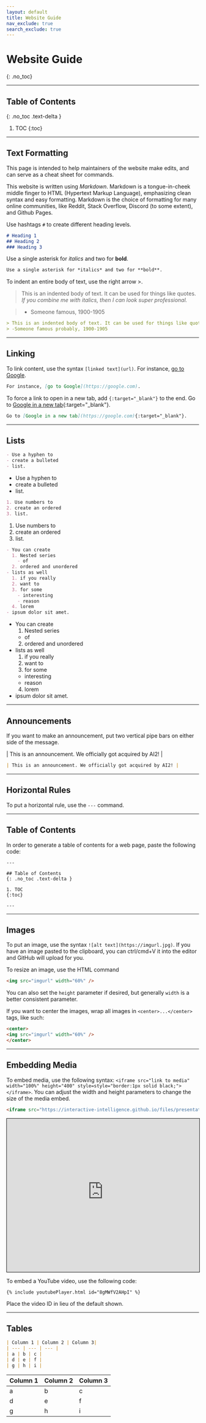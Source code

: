```yaml
---
layout: default
title: Website Guide
nav_exclude: true
search_exclude: true
---
```


# Website Guide
{: .no_toc}

---

## Table of Contents
{: .no_toc .text-delta }

1. TOC
{:toc}

---

## Text Formatting
This page is intended to help maintainers of the website make edits, and can serve as a cheat sheet for commands.

This website is written using *Markdown*. Markdown is a tongue-in-cheek middle finger to HTML (Hypertext Mark*up* Language), emphasizing clean syntax and easy formatting. Markdown is the choice of formatting for many online communities, like Reddit, Stack Overflow, Discord (to some extent), and Github Pages.

Use hashtags `#` to create different heading levels.

```markdown
# Heading 1
## Heading 2
### Heading 3
```

Use a single asterisk for *italics* and two for **bold**.
```markdown
Use a single asterisk for *italics* and two for **bold**.
```

To indent an entire body of text, use the right arrow >.

> This is an indented body of text. It can be used for things like quotes. *If you combine me with italics, then I can look super professional.*

> - Someone famous, 1900-1905

```markdown
> This is an indented body of text. It can be used for things like quotes. *If you combine me with italics, then I can look super professional.*
> -Someone famous probably, 1900-1905
```

---

## Linking
To link content, use the syntax `[linked text](url)`. For instance, [go to Google](https://google.com).

```markdown
For instance, [go to Google](https://google.com).
```

To force a link to open in a new tab, add `{:target="_blank"}` to the end. Go to [Google in a new tab](https://google.com){:target="_blank"}.
```markdown
Go to [Google in a new tab](https://google.com){:target="_blank"}.
```

---

## Lists
```markdown
- Use a hyphen to
- create a bulleted
- list.
```
- Use a hyphen to
- create a bulleted
- list.


```markdown
1. Use numbers to
2. create an ordered
3. list.
```
1. Use numbers to
2. create an ordered
3. list.

```markdown
- You can create
  1. Nested series
    - of
  2. ordered and unordered
- lists as well
  1. if you really
  2. want to
  3. for some
    - interesting
    - reason
  4. lorem
- ipsum dolor sit amet.
```

- You can create
  1. Nested series
    - of
  2. ordered and unordered
- lists as well
  1. if you really
  2. want to
  3. for some
    - interesting
    - reason
  4. lorem
- ipsum dolor sit amet.

---

## Announcements

If you want to make an announcement, put two vertical pipe bars on either side of the message.

| This is an announcement. We officially got acquired by AI2! |

```markdown
| This is an announcement. We officially got acquired by AI2! |
```

---

## Horizontal Rules

To put a horizontal rule, use the `---` command.

---

## Table of Contents
In order to generate a table of contents for a web page, paste the following code:

```
---

## Table of Contents
{: .no_toc .text-delta }

1. TOC
{:toc}

---
```

---

## Images
To put an image, use the syntax `![alt text](https://imgurl.jpg)`. If you have an image pasted to the clipboard, you can ctrl/cmd+V it into the editor and GitHub will upload for you.

To resize an image, use the HTML command
```html
<img src="imgurl" width="60%" />
```
You can also set the `height` parameter if desired, but generally `width` is a better consistent parameter.

If you want to center the images, wrap all images in `<center>...</center>` tags, like such:
```html
<center>
<img src="imgurl" width="60%" />
</center>
```


---

## Embedding Media

To embed media, use the following syntax: `<iframe src="link to media" width="100%" height="400" style=style="border:1px solid black;"></iframe>`. You can adjust the width and height parameters to change the size of the media embed.
```markdown
<iframe src="https://interactive-intelligence.github.io/files/presentations/win2022/week-1/NNs as Minds.pdf" width="100%" height="400" style="border:1px solid black;"></iframe>
```

<iframe src="https://interactive-intelligence.github.io/files/presentations/win2022/week-1/NNs as Minds.pdf" width="100%" height="400" style="border:1px solid black;"></iframe>

To embed a YouTube video, use the following code:

```
{% include youtubePlayer.html id="8gMWfV2AHpI" %}
```

Place the video ID in lieu of the default shown.

---

## Tables

```markdown
| Column 1 | Column 2 | Column 3|
| --- | --- | --- |
| a | b | c |
| d | e | f |
| g | h | i |
```

| Column 1 | Column 2 | Column 3|
| --- | --- | --- |
| a | b | c |
| d | e | f |
| g | h | i |


